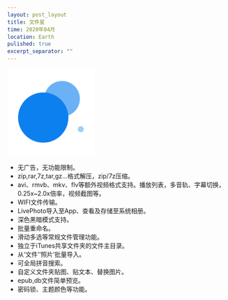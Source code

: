 ```yaml
---
layout: post_layout
title: 文件星
time: 2020年04月
location: Earth
pulished: true
excerpt_separator: ""
---
```


<img src="/assets/img/icon-1024.png" width="200px" />

- 无广告，无功能限制。
- zip,rar,7z,tar,gz...格式解压，zip/7z压缩。
- avi、rmvb、mkv、flv等额外视频格式支持。播放列表，多音轨、字幕切换，0.25x~2.0x倍率，视频截图等。
- WIFI文件传输。
- LivePhoto导入至App、查看及存储至系统相册。
- 深色黑暗模式支持。
- 批量重命名。
- 滑动多选等常规文件管理功能。
- 独立于iTunes共享文件夹的文件主目录。
- 从‘文件’‘照片’批量导入。
- 可全局拼音搜索。
- 自定义文件夹贴图、贴文本、替换图片。
- epub,db文件简单预览。
- 密码锁、主题颜色等功能。


